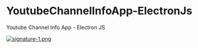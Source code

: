 # YoutubeChannelInfoApp-ElectronJs
Youtube Channel Info App - Electron JS

[![signature-1.png](https://i.postimg.cc/DwfvfpHC/signature-1.png)](https://postimg.cc/TpSMC0Rm)
